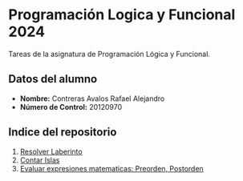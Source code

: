 # Programación Logica y Funcional 2024
Tareas de la asignatura de Programación Lógica y Funcional.

## Datos del alumno
- **Nombre:** Contreras Avalos Rafael Alejandro
- **Número de Control:** 20120970

## Indice del repositorio

1. [Resolver Laberinto](./01-Resolver_Laberinto//1-ResolverLaberinto.md)
2. [Contar Islas](./02-Contar_Islas//2-ContarIslas.md)
3. [Evaluar expresiones matematicas: Preorden, Postorden](./03-Expresiones_Matematicas_(Preorden,Postorden)/README.md)